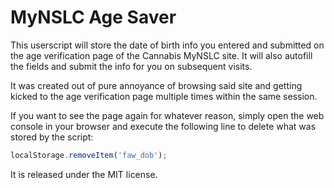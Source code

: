 # MyNSLC Age Saver

This userscript will store the date of birth info you entered and submitted on
the age verification page of the Cannabis MyNSLC site. It will also autofill the
fields and submit the info for you on subsequent visits.

It was created out of pure annoyance of browsing said site and getting kicked to
the age verification page multiple times within the same session.

If you want to see the page again for whatever reason, simply open the web
console in your browser and execute the following line to delete what was stored
by the script:

```javascript
localStorage.removeItem('faw_dob');
```

It is released under the MIT license.
